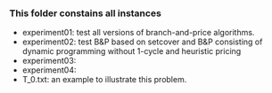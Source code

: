 ### This folder constains all instances

- experiment01: test all versions of branch-and-price algorithms.
- experiment02: test B&P based on setcover and B&P consisting of dynamic programming without 1-cycle and heuristic pricing
- experiment03:
- experiment04:
- T_0.txt: an example to illustrate this problem.

